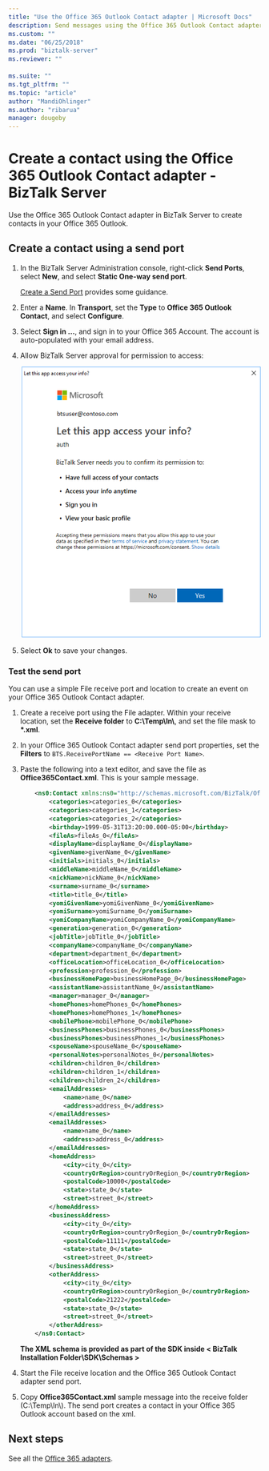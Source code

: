 ```yaml
---
title: "Use the Office 365 Outlook Contact adapter | Microsoft Docs"
description: Send messages using the Office 365 Outlook Contact adapter in BizTalk Server. To do this, create a send port using the Outlook adapter, and use a sample XML message to create a contact in Office 365 Outlook account.
ms.custom: ""
ms.date: "06/25/2018"
ms.prod: "biztalk-server"
ms.reviewer: ""

ms.suite: ""
ms.tgt_pltfrm: ""
ms.topic: "article"
author: "MandiOhlinger"
ms.author: "ribarua"
manager: dougeby
---
```


# Create a contact using the Office 365 Outlook Contact adapter - BizTalk Server

Use the Office 365 Outlook Contact adapter in BizTalk Server to create contacts in your Office 365 Outlook.

## Create a contact using a send port

1. In the BizTalk Server Administration console, right-click **Send Ports**, select **New**, and select **Static One-way send port**.

    [Create a Send Port](../core/how-to-create-a-send-port2.md) provides some guidance.

2. Enter a **Name**. In **Transport**, set the **Type** to **Office 365 Outlook Contact**, and select **Configure**.

3. Select **Sign in …**, and sign in to your Office 365 Account. The account is auto-populated with your email address.

4. Allow BizTalk Server approval for permission to access:

    ![Office 365 Contact permissions](../core/media/office365-contact-permissions.png)

5. Select **Ok** to save your changes.

### Test the send port

You can use a simple File receive port and location to create an event on your Office 365 Outlook Contact adapter.

1. Create a receive port using the File adapter. Within your receive location,  set the **Receive folder** to **C:\\Temp\\In\\**, and set the file mask to **\*.xml**.
2. In your Office 365 Outlook Contact adapter send port properties, set the **Filters** to `BTS.ReceivePortName == <Receive Port Name>`.
3. Paste the following into a text editor, and save the file as **Office365Contact.xml**. This is your sample message.

    ```xml
        <ns0:Contact xmlns:ns0="http://schemas.microsoft.com/BizTalk/Office365OutlookContacts/Send">
            <categories>categories_0</categories>
            <categories>categories_1</categories>
            <categories>categories_2</categories>
            <birthday>1999-05-31T13:20:00.000-05:00</birthday>
            <fileAs>fileAs_0</fileAs>
            <displayName>displayName_0</displayName>
            <givenName>givenName_0</givenName>
            <initials>initials_0</initials>
            <middleName>middleName_0</middleName>
            <nickName>nickName_0</nickName>
            <surname>surname_0</surname>
            <title>title_0</title>
            <yomiGivenName>yomiGivenName_0</yomiGivenName>
            <yomiSurname>yomiSurname_0</yomiSurname>
            <yomiCompanyName>yomiCompanyName_0</yomiCompanyName>
            <generation>generation_0</generation>
            <jobTitle>jobTitle_0</jobTitle>
            <companyName>companyName_0</companyName>
            <department>department_0</department>
            <officeLocation>officeLocation_0</officeLocation>
            <profession>profession_0</profession>
            <businessHomePage>businessHomePage_0</businessHomePage>
            <assistantName>assistantName_0</assistantName>
            <manager>manager_0</manager>
            <homePhones>homePhones_0</homePhones>
            <homePhones>homePhones_1</homePhones>
            <mobilePhone>mobilePhone_0</mobilePhone>
            <businessPhones>businessPhones_0</businessPhones>
            <businessPhones>businessPhones_1</businessPhones>
            <spouseName>spouseName_0</spouseName>
            <personalNotes>personalNotes_0</personalNotes>
            <children>children_0</children>
            <children>children_1</children>
            <children>children_2</children>
            <emailAddresses>
                <name>name_0</name>
                <address>address_0</address>
            </emailAddresses>
            <emailAddresses>
                <name>name_0</name>
                <address>address_0</address>
            </emailAddresses>
            <homeAddress>
                <city>city_0</city>
                <countryOrRegion>countryOrRegion_0</countryOrRegion>
                <postalCode>10000</postalCode>
                <state>state_0</state>
                <street>street_0</street>
            </homeAddress>
            <businessAddress>
                <city>city_0</city>
                <countryOrRegion>countryOrRegion_0</countryOrRegion>
                <postalCode>11111</postalCode>
                <state>state_0</state>
                <street>street_0</street>
            </businessAddress>
            <otherAddress>
                <city>city_0</city>
                <countryOrRegion>countryOrRegion_0</countryOrRegion>
                <postalCode>21222</postalCode>
                <state>state_0</state>
                <street>street_0</street>
            </otherAddress>
        </ns0:Contact>
    ```
    **The XML schema is provided as part of the SDK inside < BizTalk Installation Folder\\SDK\\Schemas >**

4. Start the File receive location and the Office 365 Outlook Contact adapter send port.
5. Copy **Office365Contact.xml** sample message into the receive folder (C:\\Temp\\In\\). The send port creates a contact in your Office 365 Outlook account based on the xml.

## Next steps
See all the [Office 365 adapters](office365-adapters.md).